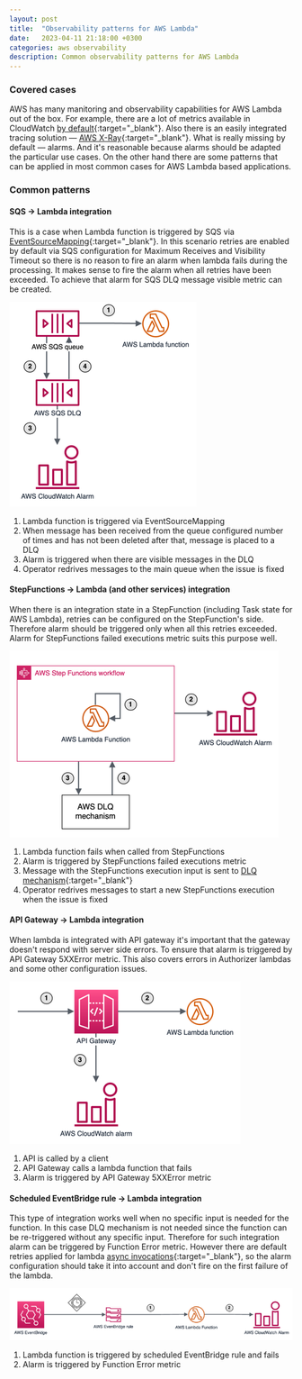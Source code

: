 ```yaml
---
layout: post
title:  "Observability patterns for AWS Lambda"
date:   2023-04-11 21:18:00 +0300
categories: aws observability
description: Common observability patterns for AWS Lambda
---
```


### Covered cases

AWS has many manitoring and observability capabilities for AWS Lambda out of the box. For example, there are a lot of metrics
available in CloudWatch [by default](https://docs.aws.amazon.com/lambda/latest/dg/monitoring-metrics.html){:target="_blank"}.
Also there is an easily integrated tracing solution — [AWS X-Ray](https://docs.aws.amazon.com/lambda/latest/operatorguide/trace-requests.html){:target="_blank"}.
What is really missing by default — alarms. And it's reasonable because alarms should be adapted the particular use cases.
On the other hand there are some patterns that can be applied in most common cases for AWS Lambda based applications.

### Common patterns

#### SQS → Lambda integration

This is a case when Lambda function is triggered by SQS via [EventSourceMapping](https://docs.aws.amazon.com/AWSCloudFormation/latest/UserGuide/aws-resource-lambda-eventsourcemapping.html){:target="_blank"}.
In this scenario retries are enabled by default via SQS configuration for Maximum Receives and Visibility Timeout so
there is no reason to fire an alarm when lambda fails during the processing. It makes sense to fire the alarm when
all retries have been exceeded. To achieve that alarm for SQS DLQ message visible metric can be created.

![](/assets/observability/sqs_lambda.png)

1. Lambda function is triggered via EventSourceMapping
2. When message has been received from the queue configured number of times and has not been deleted after that, message is placed to a DLQ
3. Alarm is triggered when there are visible messages in the DLQ
4. Operator redrives messages to the main queue when the issue is fixed

#### StepFunctions → Lambda (and other services) integration

When there is an integration state in a StepFunction (including Task state for AWS Lambda), retries can be configured on the StepFunction's side.
Therefore alarm should be triggered only when all this retries exceeded. Alarm for StepFunctions failed executions metric suits this purpose well.

![](/assets/observability/step_functions_other_services.png)

1. Lambda function fails when called from StepFunctions
2. Alarm is triggered by StepFunctions failed executions metric
3. Message with the StepFunctions execution input is sent to [DLQ mechanism](/aws/stepfunctions/2023/01/29/DLQ-for-stepfunctions.html){:target="_blank"}
4. Operator redrives messages to start a new StepFunctions execution when the issue is fixed

#### API Gateway → Lambda integration

When lambda is integrated with API gateway it's important that the gateway doesn't respond with server side errors.
To ensure that alarm is triggered by API Gateway 5XXError metric. This also covers errors in Authorizer lambdas and some other configuration issues.

![](/assets/observability/api_gateway_lambda.png)

1. API is called by a client
2. API Gateway calls a lambda function that fails
3. Alarm is triggered by API Gateway 5XXError metric

#### Scheduled EventBridge rule → Lambda integration

This type of integration works well when no specific input is needed for the function.
In this case DLQ mechanism is not needed since the function can be re-triggered without any specific input.
Therefore for such integration alarm can be triggered by Function Error metric.
However there are default retries applied for lambda [async invocations](https://docs.aws.amazon.com/lambda/latest/dg/invocation-async.html){:target="_blank"}, so the alarm configuration should take it into account and don't fire on the first failure of the lambda.

![](/assets/observability/scheduled_event_bridge_lambda.png)

1. Lambda function is triggered by scheduled EventBridge rule and fails
2. Alarm is triggered by Function Error metric